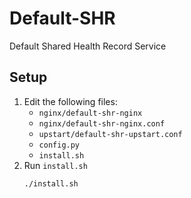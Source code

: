 # Default-SHR
Default Shared Health Record Service

## Setup
1. Edit the following files:
    * ```nginx/default-shr-nginx```
    * ```nginx/default-shr-nginx.conf```
    * ```upstart/default-shr-upstart.conf```
    * ```config.py```
    * ```install.sh```
2. Run ```install.sh```
    ```
    ./install.sh
    ```